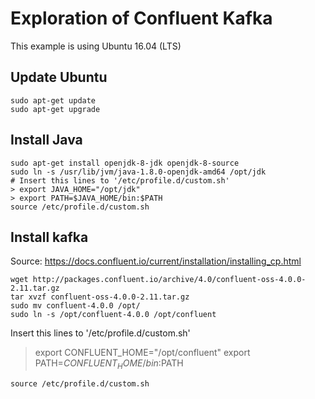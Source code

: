# Exploration of Confluent Kafka

This example is using Ubuntu 16.04 (LTS)

## Update Ubuntu
```
sudo apt-get update
sudo apt-get upgrade
```

## Install Java
```
sudo apt-get install openjdk-8-jdk openjdk-8-source
sudo ln -s /usr/lib/jvm/java-1.8.0-openjdk-amd64 /opt/jdk
# Insert this lines to '/etc/profile.d/custom.sh'
> export JAVA_HOME="/opt/jdk"
> export PATH=$JAVA_HOME/bin:$PATH
source /etc/profile.d/custom.sh
```

## Install kafka
Source: https://docs.confluent.io/current/installation/installing_cp.html
```
wget http://packages.confluent.io/archive/4.0/confluent-oss-4.0.0-2.11.tar.gz
tar xvzf confluent-oss-4.0.0-2.11.tar.gz
sudo mv confluent-4.0.0 /opt/
sudo ln -s /opt/confluent-4.0.0 /opt/confluent
```
Insert this lines to '/etc/profile.d/custom.sh'
> export CONFLUENT_HOME="/opt/confluent"
> export PATH=$CONFLUENT_HOME/bin:$PATH
```
source /etc/profile.d/custom.sh
```

